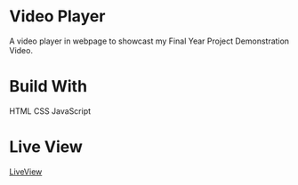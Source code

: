 # Video Player

A video player in webpage to showcast my Final Year Project Demonstration Video.

# Build With

HTML
CSS
JavaScript

# Live View

[LiveView](https://defeinium.github.io/Video-Player/ "Click here to view the video")
